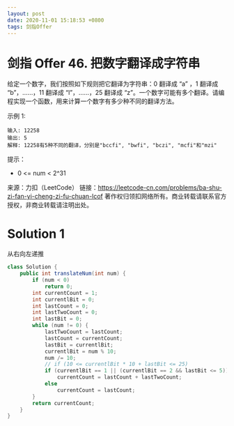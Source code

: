 ```yaml
---
layout: post
date: 2020-11-01 15:18:53 +0800
tags: 剑指Offer
---
```


# 剑指 Offer 46. 把数字翻译成字符串

给定一个数字，我们按照如下规则把它翻译为字符串：0 翻译成 “a” ，1 翻译成 “b”，……，11 翻译成 “l”，……，25 翻译成 “z”。一个数字可能有多个翻译。请编程实现一个函数，用来计算一个数字有多少种不同的翻译方法。

示例 1:
```
输入: 12258
输出: 5
解释: 12258有5种不同的翻译，分别是"bccfi", "bwfi", "bczi", "mcfi"和"mzi"
```

提示：
+ 0 <= num < 2^31

来源：力扣（LeetCode）
链接：https://leetcode-cn.com/problems/ba-shu-zi-fan-yi-cheng-zi-fu-chuan-lcof
著作权归领扣网络所有。商业转载请联系官方授权，非商业转载请注明出处。

# Solution 1
从右向左递推  
``` java
class Solution {
    public int translateNum(int num) {
        if (num < 0)
            return 0;
        int currentCount = 1;
        int currentlBit = 0;
        int lastCount = 0;
        int lastTwoCount = 0;
        int lastBit = 0;
        while (num != 0) {
            lastTwoCount = lastCount;
            lastCount = currentCount;
            lastBit = currentlBit;
            currentlBit = num % 10;
            num /= 10;
            // if (10 <= currentlBit * 10 + lastBit <= 25)
            if (currentlBit == 1 || (currentlBit == 2 && lastBit <= 5))
                currentCount = lastCount + lastTwoCount;
            else
                currentCount = lastCount;
        }
        return currentCount;
    }
}
```
